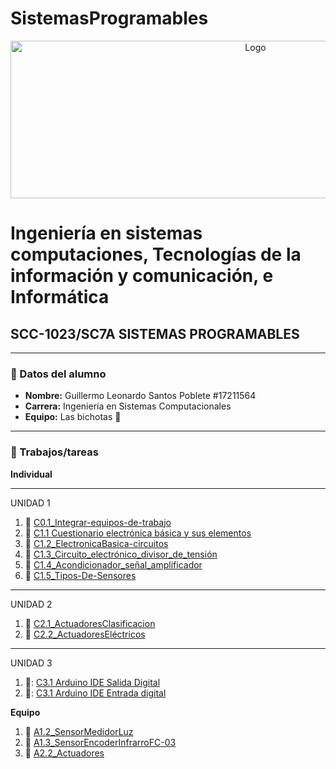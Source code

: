 # SistemasProgramables

<p align="center">
    <img alt="Logo" src="https://www.tijuana.tecnm.mx/wp-content/uploads/2014/11/Heading-Ing-sistemas-768x252.png" width=768 height=252>
</p>

# Ingeniería en sistemas computaciones, Tecnologías de la información y comunicación, e Informática

## SCC-1023/SC7A SISTEMAS PROGRAMABLES

---

### :green_book: Datos del alumno

* **Nombre:** Guillermo Leonardo Santos Poblete #17211564
* **Carrera:** Ingeniería en Sistemas Computacionales
* **Equipo:** Las bichotas :nail_care:
---

### :green_book: Trabajos/tareas​
**Individual**

--------
UNIDAD 1
1. :blue_book: [C0.1_Integrar-equipos-de-trabajo](docs/C0.1_Integrar-equipos-de-trabajo_GuillermoSantos.md)
2. :blue_book: [C1.1 Cuestionario electrónica básica y sus elementos](docs/C1.1_ElectronicaBasica-y-elementos_GuillermoSantos.md)
3. :blue_book: [C1.2_ElectronicaBasica-circuitos](docs/C1.2_ElectronicaBasica-circuitos_GuillermoSantos.md )
4. :blue_book: [C1.3_Circuito_electrónico_divisor_de_tensión](docs/C1.3_Circuito-electrónico-divisor-de-tensión_GuillermoSantos.md )
5. :blue_book: [C1.4_Acondicionador_señal_amplificador](docs/C1.4_Acondicionador_señal_amplificador-GuillermoSantos.md )
6. :blue_book: [C1.5_Tipos-De-Sensores](docs/C1.5_Tipos-De-Sensores_GuillermoSantos.md )

--------
UNIDAD 2
1. 🍕 [C2.1_ActuadoresClasificacion](docs/C2.1_ActuadoresClasificacion_GuillermoSantos.md)
2. 🍕 [C2.2_ActuadoresEléctricos](docs/C2.2_ActuadoresElectricos_GuillermoSantos.md)

--------
UNIDAD 3
1. 📝:  [C3.1 Arduino IDE Salida Digital](docs/C3.1_GuillermoSantos_LasBichotas.md) 
2. 📝:  [C3.1 Arduino IDE Entrada digital](docs/C3.2_GuillermoSantos_LasBichotas.md)

**Equipo** 
1. :nail_care:  [A1.2_SensorMedidorLuz](docs/A1.2_SensorMedidorLuz_GuillermoSantos.md)
2. :nail_care:  [A1.3_SensorEncoderInfrarroFC-03](docs/A1.3_GuillermoSantos_LasBichotas.md)
3. :nail_care:  [A2.2_Actuadores](docs/A2.2_Actuadores_GuillermoSantos.md)

